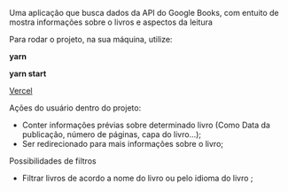 
Uma aplicação que busca dados da API do Google Books, com entuito de mostra informações sobre o livros e aspectos da leitura

Para rodar o projeto, na sua máquina, utilize:

**yarn** 


**yarn start**


<a href="">Vercel</a>


Ações do usuário dentro do projeto: 
- Conter informações prévias sobre determinado livro (Como Data da publicação, número de páginas, capa do livro...); 
- Ser redirecionado para mais informações sobre o livro;

Possibilidades de filtros 
- Filtrar livros de acordo a nome do livro ou pelo idioma do livro ;


